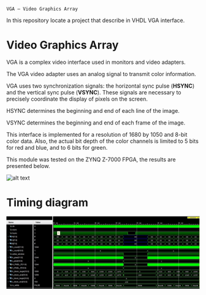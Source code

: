     VGA — Video Graphics Array

In this repository locate a project that describe in VHDL VGA interface.  

#  Video Graphics Array
VGA is a complex video interface used in monitors and video adapters.

The VGA video adapter uses an analog signal to transmit color information.

VGA uses two synchronization signals: the horizontal sync pulse (**HSYNC**) and the vertical sync pulse (**VSYNC**). These signals are necessary to precisely coordinate the display of pixels on the screen.

HSYNC determines the beginning and end of each line of the image.

VSYNC determines the beginning and end of each frame of the image.

This interface is implemented for a resolution of 1680 by 1050 and 8-bit color data. Also, the actual bit depth of the color channels is limited to 5 bits for red and blue, and to 6 bits for green.

This module was tested on the ZYNQ Z-7000 FPGA, the results are presented below.

![alt text](img/ezgif-6-eaf8065222.gif)

# Timing diagram

![alt text](img/time.jpg)
